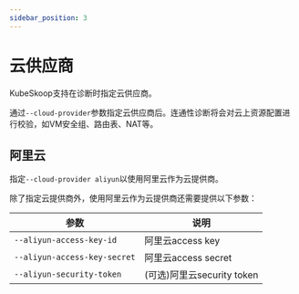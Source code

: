 ```yaml
---
sidebar_position: 3
---
```


# 云供应商

KubeSkoop支持在诊断时指定云供应商。

通过`--cloud-provider`参数指定云供应商后。连通性诊断将会对云上资源配置进行校验，如VM安全组、路由表、NAT等。

## 阿里云

指定`--cloud-provider aliyun`以使用阿里云作为云提供商。

除了指定云提供商外，使用阿里云作为云提供商还需要提供以下参数：

| 参数 | 说明 |
| --- | --- |
| `--aliyun-access-key-id`        | 阿里云access key                                                                       |
| `--aliyun-access-key-secret`    | 阿里云access secret                                                                    |
| `--aliyun-security-token`       | (可选)阿里云security token                                                                   |